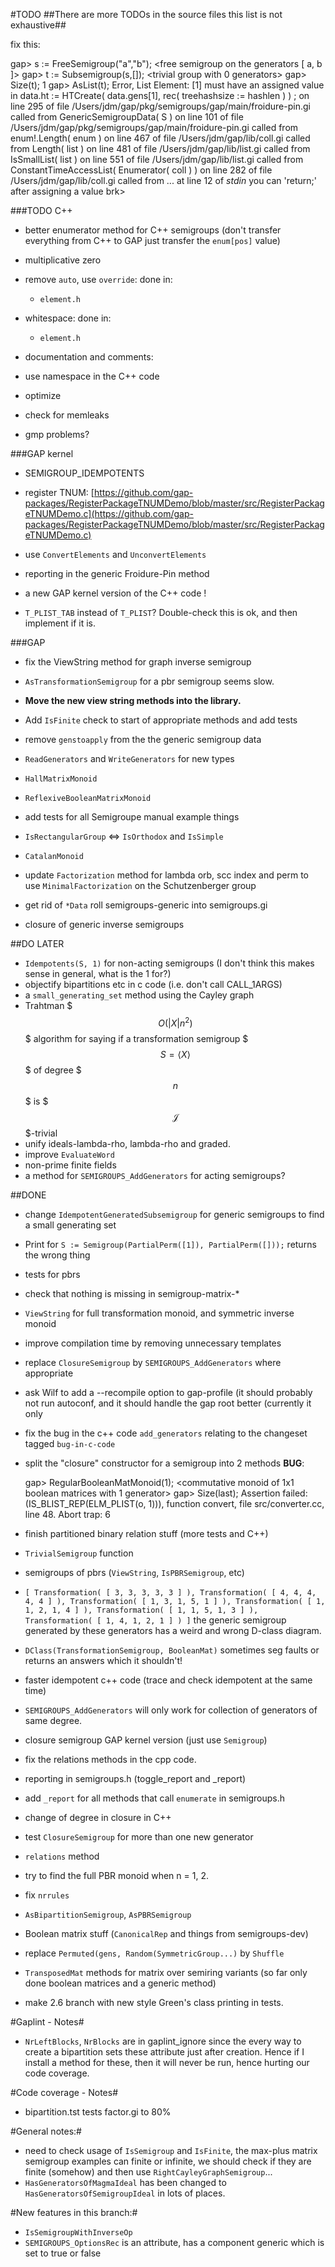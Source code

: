 #TODO
##There are more TODOs in the source files this list is not exhaustive##

fix this:

gap> s := FreeSemigroup("a","b");
<free semigroup on the generators [ a, b ]>
gap> t := Subsemigroup(s,[]);
<trivial group with 0 generators>
gap> Size(t);
1
gap> AsList(t);
Error, List Element: <list>[1] must have an assigned value in
  data.ht := HTCreate( data.gens[1], rec(
      treehashsize := hashlen ) )
 ; on line 295 of file /Users/jdm/gap/pkg/semigroups/gap/main/froidure-pin.gi called from
GenericSemigroupData( S
 ) on line 101 of file /Users/jdm/gap/pkg/semigroups/gap/main/froidure-pin.gi called from
enum!.Length( enum ) on line 467 of file /Users/jdm/gap/lib/coll.gi called from
Length( list ) on line 481 of file /Users/jdm/gap/lib/list.gi called from
IsSmallList( list ) on line 551 of file /Users/jdm/gap/lib/list.gi called from
ConstantTimeAccessList( Enumerator( coll ) ) on line 282 of file /Users/jdm/gap/lib/coll.gi called from
...  at line 12 of *stdin*
you can 'return;' after assigning a value
brk>


###TODO C++

* better enumerator method for C++ semigroups (don't transfer everything from C++ to GAP just transfer the `enum[pos]` value)
* multiplicative zero

* remove `auto`, use `override`: done in:
    * `element.h`
* whitespace: done in:
    * `element.h`
* documentation and comments: 

* use namespace in the C++ code
* optimize


* check for memleaks
* gmp problems?


###GAP kernel
* SEMIGROUP_IDEMPOTENTS

* register TNUM: [https://github.com/gap-packages/RegisterPackageTNUMDemo/blob/master/src/RegisterPackageTNUMDemo.c](https://github.com/gap-packages/RegisterPackageTNUMDemo/blob/master/src/RegisterPackageTNUMDemo.c)
* use `ConvertElements` and `UnconvertElements`
* reporting in the generic Froidure-Pin method
* a new GAP kernel version of the C++ code !
* `T_PLIST_TAB` instead of `T_PLIST`? Double-check this is ok, and then implement if it is.

###GAP
* fix the ViewString method for graph inverse semigroup

* `AsTransformationSemigroup` for a pbr semigroup seems slow.

* **Move the new view string methods into the library.**

* Add `IsFinite` check to start of appropriate methods and add tests
* remove `genstoapply` from the the generic semigroup data
* `ReadGenerators` and `WriteGenerators` for new types
* `HallMatrixMonoid`
* `ReflexiveBooleanMatrixMonoid`
* add tests for all Semigroupe manual example things
* `IsRectangularGroup` <=> `IsOrthodox` and `IsSimple`
* `CatalanMonoid`
* update `Factorization` method for lambda orb, scc index and perm to use `MinimalFactorization` on the Schutzenberger group
* get rid of `*Data` roll semigroups-generic into semigroups.gi
* closure of generic inverse semigroups

##DO LATER
* `Idempotents(S, 1)` for non-acting semigroups (I don't think this makes sense in general, what is the 1 for?)
* objectify bipartitions etc in c code (i.e. don't call CALL_1ARGS)
* a `small_generating_set` method using the Cayley graph
* Trahtman $$$O(|X| n ^ 2)$$$ algorithm for saying if a transformation semigroup $$$S = \langle X\rangle$$$ of degree $$$n$$$ is $$$\mathscr{J}$$$-trivial
* unify ideals-lambda-rho, lambda-rho and graded.
* improve `EvaluateWord`
* non-prime finite fields
* a method for `SEMIGROUPS_AddGenerators` for acting semigroups?

##DONE
* change `IdempotentGeneratedSubsemigroup` for generic semigroups to find a small generating set
* Print for `S := Semigroup(PartialPerm([1]), PartialPerm([]));` returns the wrong thing
* tests for pbrs
* check that nothing is missing in semigroup-matrix-*
* `ViewString` for full transformation monoid, and symmetric inverse monoid
* improve compilation time by removing unnecessary templates
* replace `ClosureSemigroup` by `SEMIGROUPS_AddGenerators` where appropriate
* ask Wilf to add a --recompile option to gap-profile (it should probably not run autoconf, and it should handle the gap root better (currently it only 
* fix the bug in the c++ code `add_generators` relating to the changeset tagged `bug-in-c-code`
* split the "closure" constructor for a semigroup into 2 methods
**BUG**:

    gap> RegularBooleanMatMonoid(1);
    <commutative monoid of 1x1 boolean matrices with 1 generator>
    gap> Size(last);
    Assertion failed: (IS_BLIST_REP(ELM_PLIST(o, 1))), function convert, file src/converter.cc, line 48.
    Abort trap: 6
    
* finish partitioned binary relation stuff (more tests and C++)
* `TrivialSemigroup` function
* semigroups of pbrs (`ViewString`, `IsPBRSemigroup`, etc)
* `[ Transformation( [ 3, 3, 3, 3, 3 ] ), Transformation( [ 4, 4, 4, 4, 4 ] ),
  Transformation( [ 1, 3, 1, 5, 1 ] ), Transformation( [ 1, 1, 2, 1, 4 ] ),
  Transformation( [ 1, 1, 5, 1, 3 ] ), Transformation( [ 1, 4, 1, 2, 1 ] ) ]`
  the generic semigroup generated by these generators has a weird and wrong
  D-class diagram. 
* `DClass(TransformationSemigroup, BooleanMat)` sometimes seg faults or returns an answers which it shouldn't!
* faster idempotent c++ code (trace and check idempotent at the same time)
* `SEMIGROUPS_AddGenerators` will only work for collection of generators of same degree.
* closure semigroup GAP kernel version (just use `Semigroup`)
* fix the relations methods in the cpp code.
* reporting in semigroups.h (toggle_report and _report)
* add `_report` for all methods that call `enumerate` in semigroups.h
* change of degree in closure in C++
* test `ClosureSemigroup` for more than one new generator
* `relations` method
* try to find the full PBR monoid when n = 1, 2. 
* fix `nrrules`
* `AsBipartitionSemigroup`, `AsPBRSemigroup`
* Boolean matrix stuff (`CanonicalRep` and things from semigroups-dev)
* replace `Permuted(gens, Random(SymmetricGroup...)` by `Shuffle`
* `TransposedMat` methods for matrix over semiring variants (so far only done boolean matrices and a generic method)
* make 2.6 branch with new style Green's class printing in tests.



#Gaplint - Notes#

* `NrLeftBlocks`, `NrBlocks` are in gaplint_ignore since the every way to create 
  a bipartition sets these attribute just after creation. Hence if I install a
  method for these, then it will never be run, hence hurting our code coverage. 

#Code coverage - Notes#

* bipartition.tst tests factor.gi to 80%

#General notes:#

* need to check usage of `IsSemigroup` and `IsFinite`, the max-plus matrix
  semigroup examples can finite or infinite, we should check if they are finite
  (somehow) and then use `RightCayleyGraphSemigroup`...
* `HasGeneratorsOfMagmaIdeal` has been changed to `HasGeneratorsOfSemigroupIdeal`
  in lots of places.

#New features in this branch:#

* `IsSemigroupWithInverseOp` 
* `SEMIGROUPS_OptionsRec` is an attribute, has a component generic which is set to
  true or false
